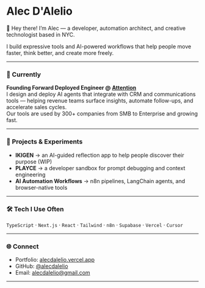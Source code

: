 # Alec D'Alelio

👋 Hey there! I’m Alec — a developer, automation architect, and creative technologist based in NYC.

I build expressive tools and AI-powered workflows that help people move faster, think better, and create more freely.

---

### 💼 Currently

**Founding Forward Deployed Engineer @ [Attention](https://attention.com)**  
I design and deploy AI agents that integrate with CRM and communications tools — helping revenue teams surface insights, automate follow-ups, and accelerate sales cycles.  
Our tools are used by 300+ companies from SMB to Enterprise and growing fast.

---

### 🧪 Projects & Experiments

- **IKIGEN** → an AI-guided reflection app to help people discover their purpose (WIP)
- **PLAYCE** → a developer sandbox for prompt debugging and context engineering
- **AI Automation Workflows** → n8n pipelines, LangChain agents, and browser-native tools

---

### 🛠️ Tech I Use Often

`TypeScript` · `Next.js` · `React` · `Tailwind` · `n8n` · `Supabase` · `Vercel` · `Cursor`

---

### 🌐 Connect

- Portfolio: [alecdalelio.vercel.app](https://alecdalelio.vercel.app)
- GitHub: [@alecdalelio](https://github.com/alecdalelio)
- Email: [alecdalelio@gmail.com](mailto:alecdalelio@gmail.com)

---

